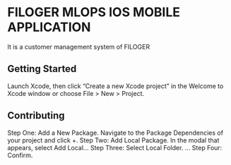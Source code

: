 # FILOGER MLOPS IOS MOBILE APPLICATION

It is a customer management system of FILOGER

## Getting Started


Launch Xcode, then click “Create a new Xcode project” in the Welcome to Xcode window or choose File > New > Project.

## Contributing

Step One: Add a New Package. Navigate to the Package Dependencies of your project and click +.
Step Two: Add Local Package. In the modal that appears, select Add Local...
Step Three: Select Local Folder. ...
Step Four: Confirm.
